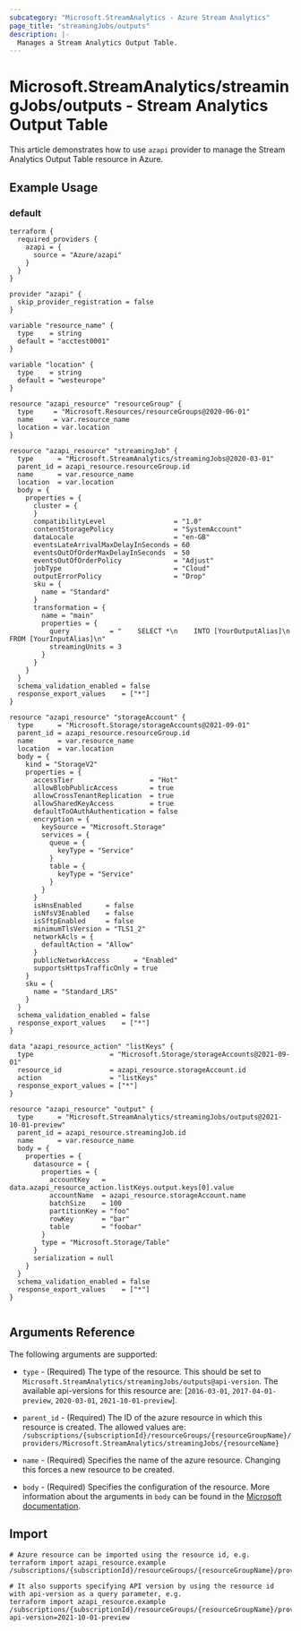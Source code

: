 ```yaml
---
subcategory: "Microsoft.StreamAnalytics - Azure Stream Analytics"
page_title: "streamingJobs/outputs"
description: |-
  Manages a Stream Analytics Output Table.
---
```


# Microsoft.StreamAnalytics/streamingJobs/outputs - Stream Analytics Output Table

This article demonstrates how to use `azapi` provider to manage the Stream Analytics Output Table resource in Azure.

## Example Usage

### default

```hcl
terraform {
  required_providers {
    azapi = {
      source = "Azure/azapi"
    }
  }
}

provider "azapi" {
  skip_provider_registration = false
}

variable "resource_name" {
  type    = string
  default = "acctest0001"
}

variable "location" {
  type    = string
  default = "westeurope"
}

resource "azapi_resource" "resourceGroup" {
  type     = "Microsoft.Resources/resourceGroups@2020-06-01"
  name     = var.resource_name
  location = var.location
}

resource "azapi_resource" "streamingJob" {
  type      = "Microsoft.StreamAnalytics/streamingJobs@2020-03-01"
  parent_id = azapi_resource.resourceGroup.id
  name      = var.resource_name
  location  = var.location
  body = {
    properties = {
      cluster = {
      }
      compatibilityLevel                 = "1.0"
      contentStoragePolicy               = "SystemAccount"
      dataLocale                         = "en-GB"
      eventsLateArrivalMaxDelayInSeconds = 60
      eventsOutOfOrderMaxDelayInSeconds  = 50
      eventsOutOfOrderPolicy             = "Adjust"
      jobType                            = "Cloud"
      outputErrorPolicy                  = "Drop"
      sku = {
        name = "Standard"
      }
      transformation = {
        name = "main"
        properties = {
          query          = "    SELECT *\n    INTO [YourOutputAlias]\n    FROM [YourInputAlias]\n"
          streamingUnits = 3
        }
      }
    }
  }
  schema_validation_enabled = false
  response_export_values    = ["*"]
}

resource "azapi_resource" "storageAccount" {
  type      = "Microsoft.Storage/storageAccounts@2021-09-01"
  parent_id = azapi_resource.resourceGroup.id
  name      = var.resource_name
  location  = var.location
  body = {
    kind = "StorageV2"
    properties = {
      accessTier                   = "Hot"
      allowBlobPublicAccess        = true
      allowCrossTenantReplication  = true
      allowSharedKeyAccess         = true
      defaultToOAuthAuthentication = false
      encryption = {
        keySource = "Microsoft.Storage"
        services = {
          queue = {
            keyType = "Service"
          }
          table = {
            keyType = "Service"
          }
        }
      }
      isHnsEnabled      = false
      isNfsV3Enabled    = false
      isSftpEnabled     = false
      minimumTlsVersion = "TLS1_2"
      networkAcls = {
        defaultAction = "Allow"
      }
      publicNetworkAccess      = "Enabled"
      supportsHttpsTrafficOnly = true
    }
    sku = {
      name = "Standard_LRS"
    }
  }
  schema_validation_enabled = false
  response_export_values    = ["*"]
}

data "azapi_resource_action" "listKeys" {
  type                   = "Microsoft.Storage/storageAccounts@2021-09-01"
  resource_id            = azapi_resource.storageAccount.id
  action                 = "listKeys"
  response_export_values = ["*"]
}

resource "azapi_resource" "output" {
  type      = "Microsoft.StreamAnalytics/streamingJobs/outputs@2021-10-01-preview"
  parent_id = azapi_resource.streamingJob.id
  name      = var.resource_name
  body = {
    properties = {
      datasource = {
        properties = {
          accountKey   = data.azapi_resource_action.listKeys.output.keys[0].value
          accountName  = azapi_resource.storageAccount.name
          batchSize    = 100
          partitionKey = "foo"
          rowKey       = "bar"
          table        = "foobar"
        }
        type = "Microsoft.Storage/Table"
      }
      serialization = null
    }
  }
  schema_validation_enabled = false
  response_export_values    = ["*"]
}


```



## Arguments Reference

The following arguments are supported:

* `type` - (Required) The type of the resource. This should be set to `Microsoft.StreamAnalytics/streamingJobs/outputs@api-version`. The available api-versions for this resource are: [`2016-03-01`, `2017-04-01-preview`, `2020-03-01`, `2021-10-01-preview`].

* `parent_id` - (Required) The ID of the azure resource in which this resource is created. The allowed values are:  
  `/subscriptions/{subscriptionId}/resourceGroups/{resourceGroupName}/providers/Microsoft.StreamAnalytics/streamingJobs/{resourceName}`

* `name` - (Required) Specifies the name of the azure resource. Changing this forces a new resource to be created.

* `body` - (Required) Specifies the configuration of the resource. More information about the arguments in `body` can be found in the [Microsoft documentation](https://learn.microsoft.com/en-us/azure/templates/Microsoft.StreamAnalytics/streamingJobs/outputs?pivots=deployment-language-terraform).

## Import

 ```shell
 # Azure resource can be imported using the resource id, e.g.
 terraform import azapi_resource.example /subscriptions/{subscriptionId}/resourceGroups/{resourceGroupName}/providers/Microsoft.StreamAnalytics/streamingJobs/{resourceName}/outputs/{resourceName}
 
 # It also supports specifying API version by using the resource id with api-version as a query parameter, e.g.
 terraform import azapi_resource.example /subscriptions/{subscriptionId}/resourceGroups/{resourceGroupName}/providers/Microsoft.StreamAnalytics/streamingJobs/{resourceName}/outputs/{resourceName}?api-version=2021-10-01-preview
 ```
